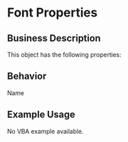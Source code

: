 # Font Properties

## Business Description
This object has the following properties:

## Behavior
Name

## Example Usage
No VBA example available.
